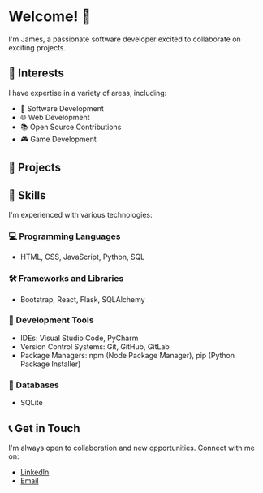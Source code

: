 # Welcome! 👋 

I'm James, a passionate software developer excited to collaborate on exciting projects.

## 🌟 Interests

I have expertise in a variety of areas, including:

- 🚀 Software Development
- 🌐 Web Development
- 📚 Open Source Contributions
- 🎮 Game Development
## 🚀 Projects

## 🌟 Skills

I'm experienced with various technologies:

### 💻 Programming Languages
- HTML, CSS, JavaScript, Python, SQL

### 🛠️ Frameworks and Libraries
- Bootstrap, React, Flask, SQLAlchemy

### 🧰 Development Tools
- IDEs: Visual Studio Code, PyCharm
- Version Control Systems: Git, GitHub, GitLab
- Package Managers: npm (Node Package Manager), pip (Python Package Installer)

### 💼 Databases
- SQLite

## 📞 Get in Touch

I'm always open to collaboration and new opportunities. Connect with me on:

- [LinkedIn](https://www.linkedin.com/in/james-kilonzo-392249104/)
- [Email](jay.kilonzo@gmail.com)


